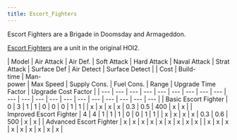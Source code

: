 ```yaml
---
title: Escort_Fighters
---
```

 Escort Fighters are a Brigade in Doomsday and Armageddon.

[Escort Fighters](/wiki/Escort_Fighters_(HOI2) "Escort Fighters (HOI2)") are a unit in the original HOI2.

| Model | Air Attack | Air Def. | Soft Attack | Hard Attack | Naval Attack | Strat Attack | Surface Def | Air Detect | Surface Detect |  | Cost | Build-  
time | Man-  
power | Max Speed | Supply Cons. | Fuel Cons. | Range | Upgrade Time Factor | Upgrade Cost Factor |
| --- | --- | --- | --- | --- | --- | --- | --- | --- | --- | --- | --- | --- | --- | --- | --- | --- | --- | --- | --- |
| Basic Escort Fighter | 0 | 3 | 1 | 1 | 0 | 0 | 0 | 1 | 1 |  | x | x | x | x | 0.3 | 0.5 | 400 | x | x |
| Improved Escort Fighter | 4 | 4 | 1 | 1 | 1 | 0 | 0 | 1 | 1 |  | x | x | x | x | 0.3 | 0.6 | 500 | x | x |
| Advanced Escort Fighter | x | x | x | x | x | x | x | x | x |  | x | x | x | x | x | x | x | x | x |